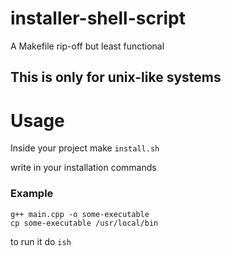 # installer-shell-script
A Makefile rip-off but least functional

## This is only for unix-like systems

# Usage

Inside your project make `install.sh`

write in your installation commands

### Example

```
g++ main.cpp -o some-executable
cp some-executable /usr/local/bin
```

to run it do `ish`

